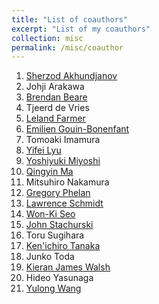 ```yaml
---
title: "List of coauthors"
excerpt: "List of my coauthors"
collection: misc
permalink: /misc/coauthor
---
```


 1. [Sherzod Akhundjanov](https://sites.google.com/site/sherzodba/)
 1. Johji Arakawa
 1. [Brendan Beare](https://www.brendanbeare.com/)
 1. Tjeerd de Vries
 1. [Leland Farmer](https://www.lelandfarmer.com/)
 1. [Emilien Gouin-Bonenfant](https://sites.google.com/view/emilien)
 1. Tomoaki Imamura
 1. [Yifei Lyu](https://sites.google.com/view/yifeilyu)
 1. [Yoshiyuki Miyoshi](https://www.rieti.go.jp/users/miyoshi-yoshiyuki/index_en.html)
 1. [Qingyin Ma](https://qingyin-ma.github.io/)
 1. Mitsuhiro Nakamura
 1. [Gregory Phelan](https://sites.google.com/site/gregoryphelan/)
 1. [Lawrence Schmidt](https://sites.google.com/site/lawrencedwschmidt/home)
 1. [Won-Ki Seo](https://sites.google.com/site/wkseo86/)
 1. [John Stachurski](https://johnstachurski.net/)
 1. Toru Sugihara
 1. [Ken'ichiro Tanaka](https://sites.google.com/site/ketanakahp/)
 1. Junko Toda
 1. [Kieran James Walsh](https://sites.google.com/site/kieranjameswalsh/)
 1. Hideo Yasunaga
 1. [Yulong Wang](https://sites.google.com/site/yulongwanghome/)
